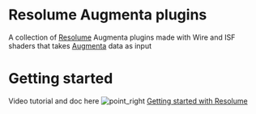 # Resolume Augmenta plugins

A collection of [Resolume](https://resolume.com/) Augmenta plugins made with Wire and ISF shaders that takes [Augmenta](https://www.augmenta.tech) data as input

# Getting started

Video tutorial and doc here ![point\_right](https://github.githubassets.com/images/icons/emoji/unicode/1f449.png) [Getting started with Resolume](https://en.resolume.docs.augmenta.tech/)
